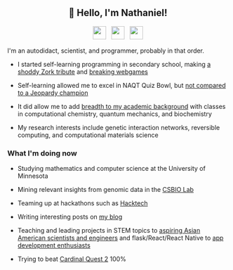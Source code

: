 <h2 align="center">👋 Hello, I'm Nathaniel!</h2>

<p align='center'>
<a href="https://nathanielbd.github.io"><img height="30" src="https://github.com/nathanielbd/blog/blob/master/themes/hermit/static/favicon.ico?raw=true"></a>&nbsp;&nbsp;
<a href="https://www.linkedin.com/in/nathanielbd/"><img height="30" src="https://github.com/stephenajulu/WaylonWalker/blob/main/icon/linkedin.png?raw=true"></a>&nbsp;&nbsp;
<a href="malto:nathanielbd@gmail.com"><img height="30" src="https://cdn1.iconfinder.com/data/icons/material-apps/512/icon-email-material-design-512.png"></a>
</p>

I'm an autodidact, scientist, and programmer, probably in that order.

* I started self-learning programming in secondary school, making [a shoddy Zork tribute](https://cold-crisp-catnap.neocities.org) and [breaking webgames](https://gist.github.com/nathanielbd)

* Self-learning allowed me to excel in NAQT Quiz Bowl, but [not compared to a Jeopardy champion](https://www.naqt.com/stats/tournament/team.jsp?team_id=146925)

* It did allow me to add [breadth to my academic background](https://nathanielbd.github.io/resume.pdf) with classes in computational chemistry, quantum mechanics, and biochemistry

* My research interests include genetic interaction networks, reversible computing, and computational materials science

### What I'm doing now

* Studying mathematics and computer science at the University of Minnesota

* Mining relevant insights from genomic data in the [CSBIO Lab](http://csbio.cs.umn.edu/)

* Teaming up at hackathons such as [Hacktech](https://github.com/nathanielbd/neurolens)

* Writing interesting posts on [my blog](https://nathanielbd.github.io)

* Teaching and leading projects in STEM topics to [aspiring Asian American scientists and engineers](https://saseumn.org/) and flask/React/React Native to [app development enthusiasts](https://ADC-UMN.github.io)

* Trying to beat [Cardinal Quest 2](http://cardinalquest2.com/) 100%

